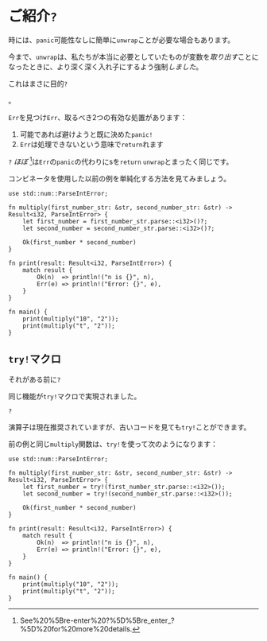 # <!--Introducing `?`--> ご紹介`?`

<!--Sometimes we just want the simplicity of `unwrap` without the possibility of a `panic`.-->
時には、`panic`可能性なしに簡単に`unwrap`ことが必要な場合もあります。
<!--Until now, `unwrap` has forced us to nest deeper and deeper when what we really wanted was to get the variable *out*.-->
今まで、`unwrap`は、私たちが本当に必要としていたものが変数を*取り出す*ことになったときに、より深く深く入れ子にするよう強制*しました*。
<!--This is exactly the purpose of `?`-->
これはまさに目的`?`
<!--.-->
。

<!--Upon finding an `Err`, there are two valid actions to take:-->
`Err`を見つけ`Err`、取るべき2つの有効な処置があります：

1. <!--`panic!` which we already decided to try to avoid if possible-->
    可能であれば避けようと既に決めた`panic!`
2. <!--`return` because an `Err` means it cannot be handled-->
    `Err`は処理できないという意味で`return`れます

`?` <!--is *almost* [^†] exactly equivalent to an `unwrap` which `return` s instead of `panic` s on `Err` s.-->
*ほぼ* [^†]は`Err`の`panic`の代わりにsを`return` `unwrap`とまったく同じです。
<!--Let's see how we can simplify the earlier example that used combinators:-->
コンビネータを使用した以前の例を単純化する方法を見てみましょう。

```rust,editable
use std::num::ParseIntError;

fn multiply(first_number_str: &str, second_number_str: &str) -> Result<i32, ParseIntError> {
    let first_number = first_number_str.parse::<i32>()?;
    let second_number = second_number_str.parse::<i32>()?;

    Ok(first_number * second_number)
}

fn print(result: Result<i32, ParseIntError>) {
    match result {
        Ok(n)  => println!("n is {}", n),
        Err(e) => println!("Error: {}", e),
    }
}

fn main() {
    print(multiply("10", "2"));
    print(multiply("t", "2"));
}
```

## <!--The `try!` macro--> `try!`マクロ

<!--Before there was `?`-->
それがある前に`?`
<!--, the same functionality was achieved with the `try!` macro.-->
同じ機能が`try!`マクロで実現されました。
<!--The `?`-->
`?`
<!--operator is now recommended, but you may still find `try!` when looking at older code.-->
演算子は現在推奨されていますが、古いコードを見ても`try!`ことができます。
<!--The same `multiply` function from the previous example would look like this using `try!`:-->
前の例と同じ`multiply`関数は、`try!`を使って次のようになります：

```rust,editable
use std::num::ParseIntError;

fn multiply(first_number_str: &str, second_number_str: &str) -> Result<i32, ParseIntError> {
    let first_number = try!(first_number_str.parse::<i32>());
    let second_number = try!(second_number_str.parse::<i32>());

    Ok(first_number * second_number)
}

fn print(result: Result<i32, ParseIntError>) {
    match result {
        Ok(n)  => println!("n is {}", n),
        Err(e) => println!("Error: {}", e),
    }
}

fn main() {
    print(multiply("10", "2"));
    print(multiply("t", "2"));
}
```


[^†]: See%20%5Bre-enter%20?%5D%5Bre_enter_?%5D%20for%20more%20details.

[re_enter_?]: error/multiple_error_types/reenter_question_mark.html
